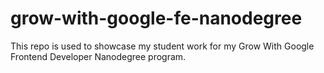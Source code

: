 # grow-with-google-fe-nanodegree
This repo is used to showcase my student work for my Grow With Google Frontend Developer Nanodegree program.
